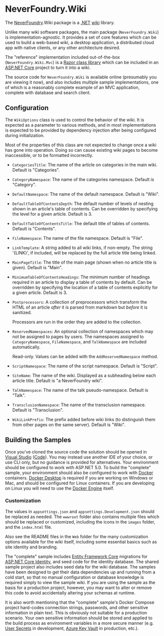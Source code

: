 # NeverFoundry.Wiki
The [NeverFoundry](http://neverfoundry.com).Wiki package is a [.NET](https://dotnet.microsoft.com)
[wiki](http://wikipedia.com/wiki/Wiki) library.

Unlike many wiki software packages, the main package (`NeverFoundry.Wiki`) is
implementation-agnostic. It provides a set of core features which can be used to build a web-based
wiki, a desktop application, a distributed cloud app with native clients, or any other architecture
desired.

The "reference" implementation included out-of-the-box (`NeverFoundry.Wiki.Mvc`) is a [Razor class
library](https://docs.microsoft.com/en-us/aspnet/core/razor-pages/ui-class) which can be included in
an [ASP.NET Core](https://docs.microsoft.com/en-us/aspnet/core) project to turn it into a wiki.

The source code for `NeverFoundry.Wiki` is available online (presumably you are viewing it now), and
also includes multiple sample implementations, one of which is a reasonably complete example of an
MVC application, complete with database and search client.

## Configuration
The `WikiOptions` class is used to control the behavior of the wiki. It is expected as a parameter
to various methods, and in most implementations is expected to be provided by dependency injection
after being configured during initialization.

Most of the properties of this class are not expected to change once a wiki has gone into operation.
Doing so can cause existing wiki pages to become inaccessible, or to be formatted incorrectly.

* `CategoriesTitle`: The name of the article on categories in the main wiki. Default is
  "Categories".
* `CategoryNamespace`: The name of the categories namespace. Default is "Category".
* `DefaultNamespace`: The name of the default namespace. Default is "Wiki".
* `DefaultTableOfContentsDepth`: The default number of levels of nesting shown in an article's table
  of contents. Can be overridden by specifying the level for a given article. Default is 3.
* `DefaultTableOfContentsTitle`: The default title of tables of contents. Default is "Contents".
* `FileNamespace`: The name of the file namespace. Default is "File".
* `LinkTemplate`: A string added to all wiki links, if non-empty. The string '\{LINK\}', if included,
  will be replaced by the full article title being linked.
* `MainPageTitle`: The title of the main page (shown when no article title is given). Default is
  "Main".
* `MinimumTableOfContentsHeadings`: The minimum number of headings required in an article to display
  a table of contents by default. Can be overridden by specifying the location of a table of
  contents explicitly for a given article. Default is 3.
* `Postprocessors`: A collection of preprocessors which transform the HTML of an article *after* it
  is parsed from markdown but *before* it is sanitized.

  Processors are run in the order they are added to the collection.
* `ReservedNamespaces`: An optional collection of namespaces which may not be assigned to pages by
  users. The namespaces assigned to `CategoryNamespace`, `FileNamespace`, and `TalkNamespace` are
  included automatically.

  Read-only. Values can be added with the `AddReservedNamespace` method.
* `ScriptNamespace`: The name of the script namespace. Default is "Script".
* `SiteName`: The name of the wiki. Displayed as a subheading below each article title. Default is
  "a NeverFoundry wiki".
* `TalkNamespace`: The name of the talk pseudo-namespace. Default is "Talk".
* `TransclusionNamespace`: The name of the transclusion namespace. Default is "Transclusion".
* `WikiLinkPrefix`: The prefix added before wiki links (to distinguish them from other pages on the
  same server). Default is "Wiki".

## Building the Samples

Once you've cloned the source code the solution should be opened in [Visual
Studio](https://visualstudio.microsoft.com) ([Code](https://code.visualstudio.com)). You may instead
use another IDE of your choice, or use CLI only, but no guidance is provided for alternatives. Your
environment should be configured to work with ASP.NET 5.0. To build the "complete" sample, your
environment should also be configured to work with [Docker](https://www.docker.com) containers.
[Docker Desktop](https://www.docker.com/products/docker-desktop) is required if you are working on
Windows or Mac, and should be configured for Linux containers. If you are developing on Linux you
will need to use the [Docker Engine](https://docs.docker.com/install/) itself.

### Customization

The values in `appsettings.json` and `appsettings.Development.json` should be replaced as needed.
The `wwwroot` folder also contains multiple files which should be replaced or customized, including
the icons in the `images` folder, and the `index.html` file.

Also see the README files in the `Web` folder for the many customization options
available for the wiki itself, including some essential basics such as site identity and branding.

The "complete" sample includes [Entity Framework Core](https://docs.microsoft.com/en-us/ef/core/)
migrations for [ASP.NET Core
Identity](https://docs.microsoft.com/en-us/aspnet/core/security/authentication/identity), and seed
code for the identity database. The shared sample project also includes seed data for the wiki
database. The samples have been designed to get their data dependencies up and running from a cold
start, so that no manual configuration or database knowledge is required simply to view the sample
wiki. If you are using the sample as the basis for a production project, however, you may want to
alter or remove this code to avoid accidentally altering your schemas at runtime.

It is also worth mentioning that the "complete" sample's Docker Compose project hard-codes
connection strings, passwords, and other sensitive information in plain text. This is obviously not
suitable for a production scenario. Your own sensitive information should be stored and applied to
the build process as environment variables in a more secure manner (e.g. [User
Secrets](https://docs.microsoft.com/en-us/aspnet/core/security/app-secrets) in development, [Azure
Key Vault](https://azure.microsoft.com/en-us/services/key-vault/) in production, etc.).

